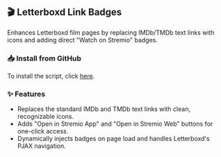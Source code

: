 ## 🎬 Letterboxd Link Badges

Enhances Letterboxd film pages by replacing IMDb/TMDb text links with icons and adding direct "Watch on Stremio" badges.

### **📥 Install from GitHub**

To install the script, click [here](https://raw.githubusercontent.com/sinazadeh/userscripts/refs/heads/main/Letterboxd_Link_Badges.user.js).

### **✨ Features**

- Replaces the standard IMDb and TMDb text links with clean, recognizable icons.
- Adds "Open in Stremio App" and "Open in Stremio Web" buttons for one-click access.
- Dynamically injects badges on page load and handles Letterboxd's PJAX navigation.
